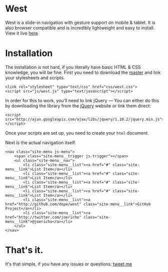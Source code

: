West
====

West is a slide-in navigation with gesture support on mobile & tablet. It is also browser compatible and is incredibly lightweight and easy to install. View it live [here](http://dope.github.io/west)

# Installation
The installation is not hard, if you literally have basic HTML & CSS knowledge, you will be fine. First you need to download the [master](https://github.com/dope/west/archive/master.zip) and link your stylesheets and scripts.

```
<link rel="stylesheet" type="text/css" href="css/west.css">
<script src="js/west.js" type="text/javascript"></script>
```

In order for this to work, you'll need to link jQuery — You can either do this by downloading the library from the [jQuery](http://jquery.com) website or link them direct:
```
<script src="http://ajax.googleapis.com/ajax/libs/jquery/1.10.2/jquery.min.js"></script>
```

Once your scripts are set up, you need to create your ```html``` document.

Next is the actual navigation itself.
```
<nav class="site-menu js-menu">
    <span class="site-menu__trigger js-trigger"></span>
    <ul class="site-menu__nav">
        <li class="site-menu__list"><a href="#" class="site-menu__link">List Item</a></li>
        <li class="site-menu__list"><a href="#" class="site-menu__link">List Item</a></li>
        <li class="site-menu__list"><a href="#" class="site-menu__link">List Item</a></li>
        <li class="site-menu__list"><a href="#" class="site-menu__link">List Item</a></li>
        <li class="site-menu__list"><a href="http://github.com/dope/west" class="site-menu__link">GitHub Project</a></li>
        <li class="site-menu__list"><a href="http://twitter.com/joericho" class="site-menu__link">@joericho</a></li>
    </ul>
</nav>
```

# That's it.
It's that simple, if you have any issues or questions: [tweet me](http://twitter.com/joericho)
